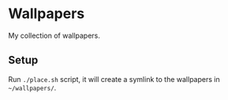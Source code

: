 # Wallpapers

My collection of wallpapers.

## Setup

Run `./place.sh` script, it will create a symlink to the wallpapers in
`~/wallpapers/`.
